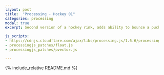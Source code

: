 ```yaml
---
layout: post
title:  "Processing - Hockey 01"
categories: processing
modal: true
excerpt: Second version of a hockey rink, adds ability to bounce a puck off the boards, including the curved corners.

js_scripts:
- https://cdnjs.cloudflare.com/ajax/libs/processing.js/1.6.6/processing.js
- processingjs_patches/float.js
- processingjs_patches/pvector.js

---
```


<canvas data-processing-sources="Circle.pde CircleLineIntersection.pde HockeyRink.pde HockeyRinkViewer.pde Line.pde LineSegment.pde MouseStick.pde Puck.pde PuckViewer.pde QuadraticEquation.pde Rect.pde Shape.pde SvgUtil.pde hockey_01.pde"></canvas>

{% include_relative README.md %}

